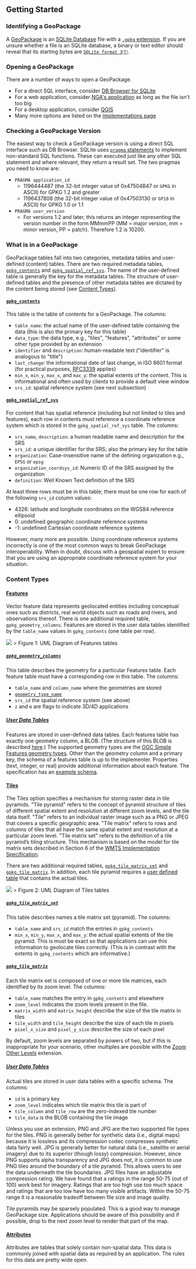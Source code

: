 ## Getting Started

### Identifying a GeoPackage
A [GeoPackage](http://geopackage.org) is an [SQLite Database](http://sqlite.org/index.html) file with a [`.gpkg` extension](http://www.geopackage.org/spec120/#r3). If you are unsure whether a file is an SQLite database, a binary or text editor should reveal that its starting bytes are [`SQLite format 3  `](http://www.geopackage.org/spec120/#r1).

### Opening a GeoPackage
There are a number of ways to open a GeoPackage. 
* For a direct SQL interface, consider [DB Browser for SQLite](http://sqlitebrowser.org/)
* For a web application, consider [NGA's application](http://ngageoint.github.io/geopackage-js/) as long as the file isn't too big
* For a desktop application, consider [QGIS](https://qgis.org/en/site/)
* Many more options are listed on the [implementations page](http://www.geopackage.org/implementations.html)

### Checking a GeoPackage Version
The easiest way to check a GeoPackage version is using a direct SQL interface such as DB Browser. SQLite uses [`pragma` statements](https://www.sqlite.org/pragma.html) to implement non-standard SQL functions. These can executed just like any other SQL statement and where relevant, they return a result set. The two pragmas you need to know are:
* `PRAGMA application_id`
   * 1196444487 (the 32-bit integer value of 0x47504B47 or `GPKG` in ASCII) for GPKG 1.2 and greater 
   * 1196437808 (the 32-bit integer value of 0x47503130 or `GP10` in ASCII) for GPKG 1.0 or 1.1
* `PRAGMA user_version`
   * For versions 1.2 and later, this returns an integer representing the version number in the form MMmmPP (MM = major version, mm = minor version, PP = patch). Therefore 1.2 is 10200.
   
### What is in a GeoPackage
GeoPackage tables fall into two categories, metadata tables and user-defined (content) tables. There are two required metadata tables, [`gpkg_contents`](#gpkg_contents) and [`gpkg_spatial_ref_sys`](#gpkg_spatial_ref_sys). The name of the user-defined table is generally the key for the metadata tables. The structure of user-defined tables and the presence of other metadata tables are dictated by the content being stored (see [Content Types](#content-types)).

#### [`gpkg_contents`](http://www.geopackage.org/spec120/#_contents)
This table is the table of contents for a GeoPackage. The columns:
* `table_name`: the actual name of the user-defined table containing the data (this is also the primary key for this table)
* `data_type`: the data type, e.g., "tiles", "features", "attributes" or some other type provided by an extension
* `identifier` and `description`: human-readable text ("identifier" is analogous to "title")
* `last_change`: the informational date of last change, in ISO 8601 format (for practical purposes, [RFC3339](https://www.ietf.org/rfc/rfc3339.txt) applies)
* `min_x`, `min_y`, `max_x`, and `max_y`: the spatial extents of the content. This is informational and often used by clients to provide a default view window
* `srs_id`: spatial reference system (see next subsection)

#### [`gpkg_spatial_ref_sys`](http://www.geopackage.org/spec120/#spatial_ref_sys)
For content that has spatial reference (including but not limited to tiles and features), each row in contents must reference a coordinate reference system which is stored in the `gpkg_spatial_ref_sys` table. The columns:
* `srs_name`, `description`: a human readable name and description for the SRS 
* `srs_id`: a unique identifier for the SRS; also the primary key for the table
* `organization`: Case-insensitive name of the defining organization e.g., `EPSG` or `epsg`
* `organization_coordsys_id`: Numeric ID of the SRS assigned by the organization
* `definition`: Well Known Text definition of the SRS

At least three rows must be in this table; there must be one row for each of the following `srs_id` column values:
* 4326: latitude and longitude coordinates on the WGS84 reference ellipsoid
* 0: undefined geographic coordinate reference systems
* -1: undefined Cartesian coordinate reference systems

However, many more are possible. Using coordinate reference systems incorrectly is one of the most common ways to break GeoPackage interoperability. When in doubt, discuss with a geospatial expert to ensure that you are using an appropriate coordinate reference system for your situation.

### Content Types

#### [Features](http://www.geopackage.org/spec120/#features)
Vector feature data represents geolocated entities including conceptual ones such as districts, real world objects such as roads and rivers, and observations thereof. There is one additional required table, `gpkg_geometry_columns`. Features are stored in the user data tables identified by the `table_name` values in `gpkg_contents` (one table per row). 

<img src="http://www.geopackage.org/spec120/geopackage-features.png"/>
> Figure 1: UML Diagram of Features tables

##### [`gpkg_geometry_columns`](http://www.geopackage.org/spec120/#_geometry_columns)
This table describes the geometry for a particular Features table. Each feature table must have a corresponding row in this table. The columns:
* `table_name` and `column_name` where the geometries are stored
* [`geometry_type_name`](http://www.geopackage.org/spec120/#geometry_types_core) 
* `srs_id` the spatial reference system (see above)
* `z` and `m` are flags to indicate 3D/4D applications

##### [User Data Tables](http://www.geopackage.org/spec120/#feature_user_tables)
Features are stored in user-defined data tables. Each features table has exactly one geometry column, a BLOB. (The structure of this BLOB is described [here](http://www.geopackage.org/spec120/#gpb_format).) The supported geometry types are the [OGC Simple Features geometry types](http://www.geopackage.org/spec120/#geometry_types_core). Other than the geometry column and a primary key, the schema of a features table is up to the implementer. Properties (text, integer, or real) provide additional information about each feature. The specification has an [example schema](http://www.geopackage.org/spec120/#example_feature_table_cols).

#### [Tiles](http://www.geopackage.org/spec120/#tiles)
The Tiles option specifies a mechanism for storing raster data in tile pyramids. "Tile pyramid" refers to the concept of pyramid structure of tiles of different spatial extent and resolution at different zoom levels, and the tile data itself. "Tile" refers to an individual raster image such as a PNG or JPEG that covers a specific geographic area. "Tile matrix" refers to rows and columns of tiles that all have the same spatial extent and resolution at a particular zoom level. "Tile matrix set" refers to the definition of a tile pyramid’s tiling structure. This mechanism is based on the model for tile matrix sets described in Section 6 of the [WMTS Implementation Specification](http://www.opengeospatial.org/standards/wmts).

There are two additional required tables, [`gpkg_tile_matrix_set`](#gpkg_tile_matrix_set) and [`gpkg_tile_matrix`](#gpkg_tile_matrix). In addition, each tile pyramid requires a [user defined table](http://www.geopackage.org/spec120/#tiles_user_tables) that contains the actual tiles.

<img src="http://www.geopackage.org/spec120/geopackage-tiles.png"/>
> Figure 2: UML Diagram of Tiles tables

##### [`gpkg_tile_matrix_set`](http://www.geopackage.org/spec120/#_tile_matrix_set)
This table describes names a tile matrix set (pyramid). The columns:
* `table_name` and `srs_id` match the entries in `gpkg_contents`
* `min_x`, `min_y`, `max_x`, and `max_y`: the actual spatial extents of the tile pyramid. This is must be exact so that applications can use this information to geolocate tiles correctly. (This is in contrast with the extents in `gpkg_contents` which are informative.)

##### [`gpkg_tile_matrix`](http://www.geopackage.org/spec120/#tile_matrix)
Each tile matrix set is composed of one or more tile matrices, each identified by its zoom level. The columns:
* `table_name` matches the entry in `gpkg_contents` and elsewhere
* `zoom_level` indicates the zoom levels present in the file.
* `matrix_width` and `matrix_height` describe the size of the tile matrix in tiles
* `tile_width` and `tile_height` describe the size of each tile in pixels
* `pixel_x_size` and `pixel_y_size` describe the size of each pixel 

By default, zoom levels are separated by powers of two, but if this is inappropriate for your scenario, other multiples are possible with the [Zoom Other Levels](http://www.geopackage.org/spec120/#extension_zoom_other_intervals) extension.

##### [User Data Tables](http://www.geopackage.org/spec120/#tiles_user_tables)
Actual tiles are stored in user data tables with a specific schema. The columns:
* `id` is a primary key
* `zoom_level` indicates which tile matrix this tile is part of
* `tile_column` and `tile_row` are the zero-indexed tile number
* `tile_data` is the BLOB containing the tile image

Unless you use an extension, PNG and JPG are the two supported file types for the tiles. PNG is generally better for synthetic data (i.e., digital maps) because it is lossless and its compression codec compresses synthetic data fairly well. JPG is generally better for natural data (i.e., satellite or aerial imagery) due to its superior (though lossy) compression. However, since PNG supports alpha transparency and JPG does not, it is common to use PNG tiles around the boundary of a tile pyramid. This allows users to see the data underneath the tile boundaries. JPG files have an adjustable compression rating. We have found that a ratings in the range 50-75 (out of 100) work best for imagery. Ratings that are too high use too much space and ratings that are too low have too many visible artifacts. Within the 50-75 range it is a reasonable tradeoff between file size and image quality.

Tile pyramids may be sparsely populated. This is a good way to manage GeoPackage size. Applications should be aware of this possibility and if possible, drop to the next zoom level to render that part of the map. 

#### [Attributes](http://www.geopackage.org/spec120/#attributes)
Attributes are tables that solely contain non-spatial data. This data is commonly joined with spatial data as required by an application. The rules for this data are pretty wide open. 
